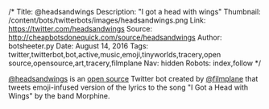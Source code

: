 /*
Title: @headsandwings
Description: "I got a head with wings"
Thumbnail: /content/bots/twitterbots/images/headsandwings.png
Link: https://twitter.com/headsandwings
Source: http://cheapbotsdonequick.com/source/headsandwings
Author: botsheeter.py
Date: August 14, 2016
Tags: twitter,twitterbot,bot,active,music,emoji,tinyworlds,tracery,open source,opensource,art,tracery,filmplane
Nav: hidden
Robots: index,follow
*/

[@headsandwings](https://twitter.com/headsandwings) is an [open source](http://cheapbotsdonequick.com/source/headsandwings) Twitter bot created by [@filmplane](https://twitter.com/filmplane) that tweets emoji-infused version of the lyrics to the song "I Got a Head with Wings" by the band Morphine.

